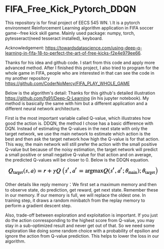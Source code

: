 # FIFA_Free_Kick_Pytorch_DDQN

This repository is for final project of EECS 545 WN. \\
It is a pytorch environment Reinforcement Learning algorithm application in FIFA soccer game--free kick skill game.
Mainly used package:
numpy, torch, pytesseract(need tesseract installed), keyboard.

Acknowledgement: https://towardsdatascience.com/using-deep-q-learning-in-fifa-18-to-perfect-the-art-of-free-kicks-f2e4e979ee66.

Thanks for his idea and github code. I start from this code and apply more advanced method. After I finished this project, I also tried to program for the whole game in FIFA, people who are interested in that can see the code in my another repository https://github.com/CoderNoMercy/FIFA_PLAY_WHOLE_GAME

Below is the algorithm's detail:
Thanks for this github's detailed illustration https://github.com/fg91/Deep-Q-Learning (in his jupyter notebook). My method is basically the same with him but a different application and a different neural network architecture. 

First is the most important variable called Q-value, which illustrates how good the action is. DDQN, the method I chose has a basic difference with DQN. Instead of estimating the  Q-values in the next state with only the target network, we use the main network to estimate which action is the best and then ask the target network how high the  Q-value is for that action. This way, the main network will still prefer the action with the small positive Q-value but because of the noisy estimation, the target network will predict a small positive or small negative  Q-value for that action and on average, the predicted Q-values will be closer to 0. Below is the DDQN equation.

![image](https://github.com/CoderNoMercy/CoderNoMercy.github.io/blob/master/images/DDQN%20equation.png)

Other details like reply memory：We first set a maximum memory and then to observe state, do prediction, get reward, get next state. Remember these in our memory. If our memory is full, we will replace the oldest one. In training step, it draws a random minibatch from the replay memory to perform a gradient descent step.

Also, trade-off between exploration and exploitation is important. If you just do the action conressponding to the highest score from Q-value, you may stay in a sub-optimized result and never get out of that. So we need some exploration like doing some random choice with a probability of epsilion and ignore the action from Q-value prediction. This helps to lower the loss in our algorithm.


